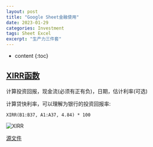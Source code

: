 ```yaml
---
layout: post
title: "Google Sheet金融使用"
date: 2023-01-29
categories: Investment
tags: Sheet Excel
excerpt: "生产力三件套"
---
```


* content
{:toc}

## [XIRR函数](https://support.google.com/docs/answer/3093266)

计算投资回报，现金流(必须有正有负)，日期，估计利率(可选)

计算贷快利率，可以理解为银行的投资回报率:

```
XIRR(B1:B37, A1:A37, 4.84) * 100
```

![XIRR]({{site.static}}/images/google-sheet-xirr.png)

[源文件](https://docs.google.com/spreadsheets/d/1DYC3ItZEu9ST8dISp7PJ_-nn9xPGIJBb1DClb96PmRI/edit?usp=sharing)